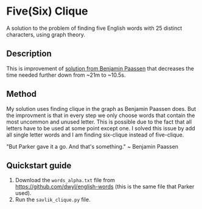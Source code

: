 # Five(Six) Clique

A solution to the problem of finding five English words with 25 distinct characters, using graph theory.

## Description

This is improvement of [solution from Benjamin Paassen](https://gitlab.com/bpaassen/five_clique) that decreases the time needed further down from ~21m to ~10.5s.

## Method

My solution uses finding clique in the graph as Benjamin Paassen does. But the improvment is that in every step we only choose words that contain the most uncommon and unused letter. This is possible due to the fact that all letters have to be used at some point except one. I solved this issue by add all single letter words and I am finding six-clique instead of five-clique.

"But Parker gave it a go. And that's something." ~ Benjamin Paassen

## Quickstart guide

1. Download the `words_alpha.txt` file from https://github.com/dwyl/english-words (this is the same file that Parker used).
3. Run the `savlik_clique.py` file.
